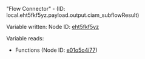 "Flow Connector" - (ID: local.eht5fkf5yz.payload.output.ciam_subflowResult)

Variable written:
Node ID: [eht5fkf5yz](../nodes/eht5fkf5yz.md)

Variable reads:
* Functions (Node ID: [e01o5o4i77](../nodes/e01o5o4i77.md))
